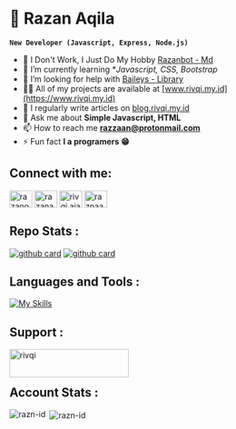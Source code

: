 # 🦈 Razan Aqila
**`New Developer (Javascript, Express, Node.js)`**

- 🔭 I Don't Work, I Just Do My Hobby [Razanbot - Md](https://github.com/razn-id/Razanbot-Md)
- 🌱 I’m currently learning **Javascript, CSS, Bootstrap*
- 🤝 I’m looking for help with [Baileys - Library](https://github.com/razn-id/Baileys-Library)
- 👨‍💻 All of my projects are available at [www.rivqi.my.id](https://www.rivqi.my.id)
- 📝 I regularly write articles on [blog.rivqi.my.id](https://blog.rivqi.my.id)
- 💬 Ask me about **Simple Javascript, HTML**
- 📫 How to reach me **razzaan@protonmail.com**
- ⚡ Fun fact **I a programers 😁**

## Connect with me:
<p align="left">
<a href="https://twitter.com/razanofc" target="blank"><img align="center" src="https://raw.githubusercontent.com/rahuldkjain/github-profile-readme-generator/master/src/images/icons/Social/twitter.svg" alt="razanofc" height="30" width="40" /></a>
<a href="https://fb.com/razan.ajaaa" target="blank"><img align="center" src="https://raw.githubusercontent.com/rahuldkjain/github-profile-readme-generator/master/src/images/icons/Social/facebook.svg" alt="razanaqila" height="30" width="40" /></a>
<a href="https://instagram.com/rivqi.ajaa" target="blank"><img align="center" src="https://raw.githubusercontent.com/rahuldkjain/github-profile-readme-generator/master/src/images/icons/Social/instagram.svg" alt="rivqi.ajaa" height="30" width="40" /></a>
<a href="https://www.youtube.com/c/raznaaq" target="blank"><img align="center" src="https://raw.githubusercontent.com/rahuldkjain/github-profile-readme-generator/master/src/images/icons/Social/youtube.svg" alt="raznaaq" height="30" width="40" /></a>
</p>

## Repo Stats :
[![github card](https://github-readme-stats.vercel.app/api/pin/?username=razn-id&repo=Razanbot-Md&theme=dracula)](https://github.com/razn-id/Razanbot-Md)
[![github card](https://github-readme-stats.vercel.app/api/pin/?username=razn-id&repo=Api-Razan&theme=dracula)](https://github.com/razn-id/Api-Razan)

## Languages and Tools :
[![My Skills](https://skillicons.dev/icons?i=js,html,css,bootstrap,nodejs,express,mongodb,vscode,git,bash)](https://skillicons.dev)
## Support :
<p><a href="https://ko-fi.com/rivqi"> <img align="left" src="https://cdn.ko-fi.com/cdn/kofi3.png?v=3" height="50" width="210" alt="rivqi" /></a></p>

<br></br>

## Account Stats :
<p><img align="left" src="https://github-readme-stats.vercel.app/api/top-langs?username=razn-id&show_icons=true&locale=en&layout=compact&theme=dark" alt="razn-id" /></p>

<p>&nbsp;<img align="center" src="https://github-readme-stats.vercel.app/api?username=razn-id&show_icons=true&locale=en&theme=dark" alt="razn-id" /></p>

